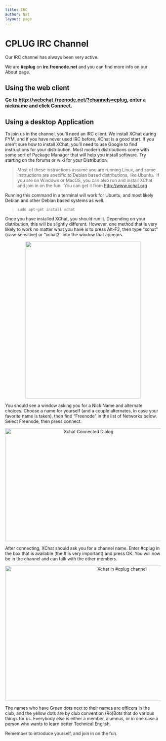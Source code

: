 ```yaml
---
title: IRC
author: Nat
layout: page
---
```

# CPLUG IRC Channel

Our IRC channel has always been very active.  
<!--ul></p>
<li><a href="http://cplug.org/ircstats">http://cplug.org/ircstats</a> &#8211; Stats for the IRC channel<a href="http://cplug.org/ircstats"><br />
</a></li>
<li><a href="http://ky13.net/cplug">http://ky13.net/cplug</a> &#8211; A list of posted URLs.</li>
</ul-->

We are **#cplug** on **irc.freenode.net** and you can find more info on our About page.

## Using the web client

<p style="font-weight: bold; font-size: 110%">
  Go to <a href="http://webchat.freenode.net/?channels=cplug">http://webchat.freenode.net/?channels=cplug</a>, enter a nickname and click Connect.
</p>

## Using a desktop Application

To join us in the channel, you&#8217;ll need an IRC client. We install XChat during FYM, and if you have never used IRC before, XChat is a good start. If you aren&#8217;t sure how to install XChat, you&#8217;ll need to use Google to find instructions for your distribution. Most modern distributions come with some sort of Package Manager that will help you install software. Try starting on the forums or wiki for your Distribution.

> Most of these instructions assume you are running Linux, and some instructions are specific to Debian based distributions, like Ubuntu.  If you are on Windows or MacOS, you can also run and install XChat and join in on the fun.  You can get it from http://www.xchat.org

Running this command in a terminal will work for Ubuntu, and most likely Debian and other Debian based systems as well.

> ` sudo apt-get install xchat `

Once you have installed XChat, you should run it. Depending on your distribution, this will be slightly different. However, one method that is very likely to work no matter what you have is to press Alt-F2, then type &#8220;xchat&#8221; (case sensitive) or &#8220;xchat2&#8243; into the window that appears.

<p style="text-align: center;">
  <img class="aligncenter" src="http://cplug.org/img/xchat/Xchat_Network_List.png" alt="" width="372" height="506" align="bottom" />
</p>

You should see a window asking you for a Nick Name and alternate choices. Choose a name for yourself (and a couple alternates, in case your favorite name is taken), then find &#8220;Freenode&#8221; in the list of Networks below. Select Freenode, then press connect.

<p style="text-align: center;">
  <img class="aligncenter" src="http://cplug.org/img/xchat/Xchat_Connected.png" alt="Xchat Connected Dialog" width="524" height="364" />
</p>

After connecting, XChat should ask you for a channel name. Enter #cplug in the box that is available (the # is very important) and press OK. You will now be in the channel and can talk with the other members.

<p style="text-align: center;">
  <img class="aligncenter" src="http://cplug.org/img/xchat/Xchat_Joined.png" alt="Xchat in #cplug channel" width="741" height="436" />
</p>

The names who have Green dots next to their names are officers in the club, and the yellow dots are by club convention (Ro)Bots that do various things for us. Everybody else is either a member, alumnus, or in one case a person who wants to learn better Technical English.

Remember to introduce yourself, and join in on the fun.